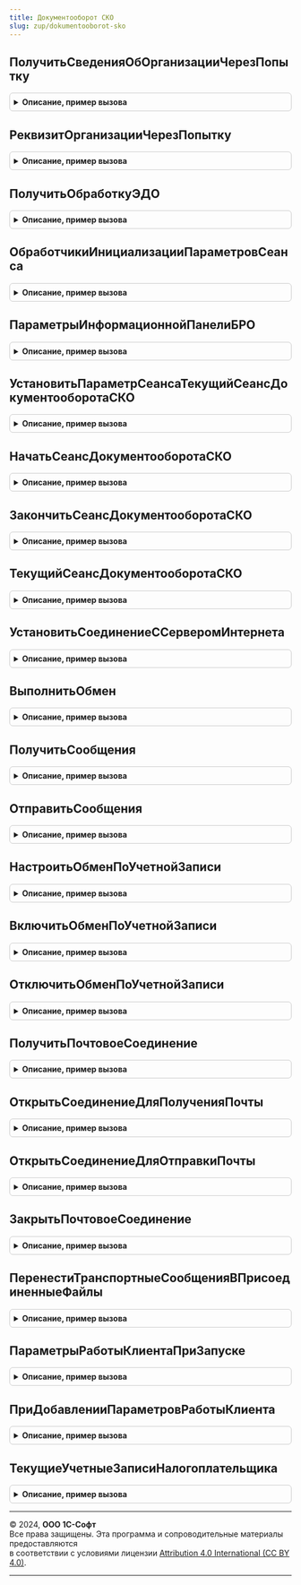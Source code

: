 ```yaml
---
title: Документооборот СКО
slug: zup/dokumentooborot-sko
---
```



## ПолучитьСведенияОбОрганизацииЧерезПопытку
<details style="margin: 1em 0; padding: 0.5em; border: 1px solid #ccc; border-radius: 6px;">

<summary style="font-weight: bold; cursor: pointer;">Описание, пример вызова</summary>

```bsl

// Получает сведения об организации с записью ошибок в журнал и попыткой получения сведений поштучно в попытке
// Не допускается передача пустого СписокПоказателей
//
Функция ПолучитьСведенияОбОрганизацииЧерезПопытку(Знач Организация, Знач ДатаЗначения = Неопределено, Знач СписокПоказателей) Экспорт
```

Пример вызова
```bsl
Результат = ДокументооборотСКО.ПолучитьСведенияОбОрганизацииЧерезПопытку(Организация, ДатаЗначения, СписокПоказателей) 
```
</details>

## РеквизитОрганизацииЧерезПопытку
<details style="margin: 1em 0; padding: 0.5em; border: 1px solid #ccc; border-radius: 6px;">

<summary style="font-weight: bold; cursor: pointer;">Описание, пример вызова</summary>

```bsl

Функция РеквизитОрганизацииЧерезПопытку(Знач Организация, Знач ДатаЗначения = Неопределено, Знач Показатель) Экспорт
```

Пример вызова
```bsl
Результат = ДокументооборотСКО.РеквизитОрганизацииЧерезПопытку(Организация, ДатаЗначения, Показатель) 
```
</details>

## ПолучитьОбработкуЭДО
<details style="margin: 1em 0; padding: 0.5em; border: 1px solid #ccc; border-radius: 6px;">

<summary style="font-weight: bold; cursor: pointer;">Описание, пример вызова</summary>

```bsl

Функция ПолучитьОбработкуЭДО(ТекстСообщения = "") Экспорт
```

Пример вызова
```bsl
Результат = ДокументооборотСКО.ПолучитьОбработкуЭДО(ТекстСообщения);
```
</details>

## ОбработчикиИнициализацииПараметровСеанса
<details style="margin: 1em 0; padding: 0.5em; border: 1px solid #ccc; border-radius: 6px;">

<summary style="font-weight: bold; cursor: pointer;">Описание, пример вызова</summary>

```bsl

// Для задания обработчиков параметров сеанса следует использовать шаблон:
// Обработчики.Вставить("<ИмяПараметраСеанса>|<НачалоИмениПараметраСеанса*>", "Обработчик");
//
// Примечание. Символ '*'используется в конце имени параметра сеанса и обозначает,
//             что один обработчик будет вызван для инициализации всех параметров сеанса
//             с именем, начинающимся на слово НачалоИмениПараметраСеанса
//
Процедура ОбработчикиИнициализацииПараметровСеанса(Обработчики) Экспорт
```

Пример вызова
```bsl
ДокументооборотСКО.ОбработчикиИнициализацииПараметровСеанса(Обработчики) 
```
</details>

## ПараметрыИнформационнойПанелиБРО
<details style="margin: 1em 0; padding: 0.5em; border: 1px solid #ccc; border-radius: 6px;">

<summary style="font-weight: bold; cursor: pointer;">Описание, пример вызова</summary>

```bsl

// Возвращает структуру параметров, необходимых для создания информационной панели в объектах ЕНП/ЕНС
//
// Возвращаемое значение:
//  Структура - Параметры, необходимые для создания информационной панели в объектах ЕНП/ЕНС
//
Функция ПараметрыИнформационнойПанелиБРО() Экспорт
```

Пример вызова
```bsl
Результат = ДокументооборотСКО.ПараметрыИнформационнойПанелиБРО() 
```
</details>

## УстановитьПараметрСеансаТекущийСеансДокументооборотаСКО
<details style="margin: 1em 0; padding: 0.5em; border: 1px solid #ccc; border-radius: 6px;">

<summary style="font-weight: bold; cursor: pointer;">Описание, пример вызова</summary>

```bsl

Процедура УстановитьПараметрСеансаТекущийСеансДокументооборотаСКО(ИмяПараметра = Неопределено, УстановленныеПараметры = Неопределено) Экспорт
```

Пример вызова
```bsl
ДокументооборотСКО.УстановитьПараметрСеансаТекущийСеансДокументооборотаСКО(ИмяПараметра, УстановленныеПараметры);
```
</details>

## НачатьСеансДокументооборотаСКО
<details style="margin: 1em 0; padding: 0.5em; border: 1px solid #ccc; border-radius: 6px;">

<summary style="font-weight: bold; cursor: pointer;">Описание, пример вызова</summary>

```bsl

Процедура НачатьСеансДокументооборотаСКО(ИнициаторСеанса, УчетнаяЗапись = Неопределено) Экспорт
```

Пример вызова
```bsl
ДокументооборотСКО.НачатьСеансДокументооборотаСКО(ИнициаторСеанса, УчетнаяЗапись);
```
</details>

## ЗакончитьСеансДокументооборотаСКО
<details style="margin: 1em 0; padding: 0.5em; border: 1px solid #ccc; border-radius: 6px;">

<summary style="font-weight: bold; cursor: pointer;">Описание, пример вызова</summary>

```bsl

Процедура ЗакончитьСеансДокументооборотаСКО(УчетнаяЗапись = Неопределено, Успешно = Истина) Экспорт
```

Пример вызова
```bsl
ДокументооборотСКО.ЗакончитьСеансДокументооборотаСКО(УчетнаяЗапись, Успешно);
```
</details>

## ТекущийСеансДокументооборотаСКО
<details style="margin: 1em 0; padding: 0.5em; border: 1px solid #ccc; border-radius: 6px;">

<summary style="font-weight: bold; cursor: pointer;">Описание, пример вызова</summary>

```bsl

Функция ТекущийСеансДокументооборотаСКО() Экспорт
```

Пример вызова
```bsl
Результат = ДокументооборотСКО.ТекущийСеансДокументооборотаСКО() 
```
</details>

## УстановитьСоединениеССерверомИнтернета
<details style="margin: 1em 0; padding: 0.5em; border: 1px solid #ccc; border-radius: 6px;">

<summary style="font-weight: bold; cursor: pointer;">Описание, пример вызова</summary>

```bsl

Функция УстановитьСоединениеССерверомИнтернета(URLСервера, ОписаниеОшибки = "", Таймаут = 60) Экспорт
```

Пример вызова
```bsl
Результат = ДокументооборотСКО.УстановитьСоединениеССерверомИнтернета(URLСервера, ОписаниеОшибки, Таймаут);
```
</details>

## ВыполнитьОбмен
<details style="margin: 1em 0; padding: 0.5em; border: 1px solid #ccc; border-radius: 6px;">

<summary style="font-weight: bold; cursor: pointer;">Описание, пример вызова</summary>

```bsl

Процедура ВыполнитьОбмен(УчетнаяЗапись) Экспорт
```

Пример вызова
```bsl
ДокументооборотСКО.ВыполнитьОбмен(УчетнаяЗапись) 
```
</details>

## ПолучитьСообщения
<details style="margin: 1em 0; padding: 0.5em; border: 1px solid #ccc; border-radius: 6px;">

<summary style="font-weight: bold; cursor: pointer;">Описание, пример вызова</summary>

```bsl

Функция ПолучитьСообщения(УчетнаяЗапись) Экспорт
```

Пример вызова
```bsl
Результат = ДокументооборотСКО.ПолучитьСообщения(УчетнаяЗапись) 
```
</details>

## ОтправитьСообщения
<details style="margin: 1em 0; padding: 0.5em; border: 1px solid #ccc; border-radius: 6px;">

<summary style="font-weight: bold; cursor: pointer;">Описание, пример вызова</summary>

```bsl

Процедура ОтправитьСообщения(УчетнаяЗапись) Экспорт
```

Пример вызова
```bsl
ДокументооборотСКО.ОтправитьСообщения(УчетнаяЗапись) 
```
</details>

## НастроитьОбменПоУчетнойЗаписи
<details style="margin: 1em 0; padding: 0.5em; border: 1px solid #ccc; border-radius: 6px;">

<summary style="font-weight: bold; cursor: pointer;">Описание, пример вызова</summary>

```bsl

Процедура НастроитьОбменПоУчетнойЗаписи(УчетнаяЗапись) Экспорт
```

Пример вызова
```bsl
ДокументооборотСКО.НастроитьОбменПоУчетнойЗаписи(УчетнаяЗапись) 
```
</details>

## ВключитьОбменПоУчетнойЗаписи
<details style="margin: 1em 0; padding: 0.5em; border: 1px solid #ccc; border-radius: 6px;">

<summary style="font-weight: bold; cursor: pointer;">Описание, пример вызова</summary>

```bsl

Процедура ВключитьОбменПоУчетнойЗаписи(УчетнаяЗапись) Экспорт
```

Пример вызова
```bsl
ДокументооборотСКО.ВключитьОбменПоУчетнойЗаписи(УчетнаяЗапись) 
```
</details>

## ОтключитьОбменПоУчетнойЗаписи
<details style="margin: 1em 0; padding: 0.5em; border: 1px solid #ccc; border-radius: 6px;">

<summary style="font-weight: bold; cursor: pointer;">Описание, пример вызова</summary>

```bsl

Процедура ОтключитьОбменПоУчетнойЗаписи(УчетнаяЗапись) Экспорт
```

Пример вызова
```bsl
ДокументооборотСКО.ОтключитьОбменПоУчетнойЗаписи(УчетнаяЗапись) 
```
</details>

## ПолучитьПочтовоеСоединение
<details style="margin: 1em 0; padding: 0.5em; border: 1px solid #ccc; border-radius: 6px;">

<summary style="font-weight: bold; cursor: pointer;">Описание, пример вызова</summary>

```bsl

Функция ПолучитьПочтовоеСоединение(ПочтовыйПрофиль) Экспорт
```

Пример вызова
```bsl
Результат = ДокументооборотСКО.ПолучитьПочтовоеСоединение(ПочтовыйПрофиль) 
```
</details>

## ОткрытьСоединениеДляПолученияПочты
<details style="margin: 1em 0; padding: 0.5em; border: 1px solid #ccc; border-radius: 6px;">

<summary style="font-weight: bold; cursor: pointer;">Описание, пример вызова</summary>

```bsl

Функция ОткрытьСоединениеДляПолученияПочты(ПараметрыПодключения) Экспорт
```

Пример вызова
```bsl
Результат = ДокументооборотСКО.ОткрытьСоединениеДляПолученияПочты(ПараметрыПодключения) 
```
</details>

## ОткрытьСоединениеДляОтправкиПочты
<details style="margin: 1em 0; padding: 0.5em; border: 1px solid #ccc; border-radius: 6px;">

<summary style="font-weight: bold; cursor: pointer;">Описание, пример вызова</summary>

```bsl

Функция ОткрытьСоединениеДляОтправкиПочты(ПараметрыПодключения) Экспорт
```

Пример вызова
```bsl
Результат = ДокументооборотСКО.ОткрытьСоединениеДляОтправкиПочты(ПараметрыПодключения) 
```
</details>

## ЗакрытьПочтовоеСоединение
<details style="margin: 1em 0; padding: 0.5em; border: 1px solid #ccc; border-radius: 6px;">

<summary style="font-weight: bold; cursor: pointer;">Описание, пример вызова</summary>

```bsl

Процедура ЗакрытьПочтовоеСоединение(ПочтовоеСоединение) Экспорт
```

Пример вызова
```bsl
ДокументооборотСКО.ЗакрытьПочтовоеСоединение(ПочтовоеСоединение) 
```
</details>

## ПеренестиТранспортныеСообщенияВПрисоединенныеФайлы
<details style="margin: 1em 0; padding: 0.5em; border: 1px solid #ccc; border-radius: 6px;">

<summary style="font-weight: bold; cursor: pointer;">Описание, пример вызова</summary>

```bsl

Процедура ПеренестиТранспортныеСообщенияВПрисоединенныеФайлы() Экспорт
```

Пример вызова
```bsl
ДокументооборотСКО.ПеренестиТранспортныеСообщенияВПрисоединенныеФайлы() 
```
</details>

## ПараметрыРаботыКлиентаПриЗапуске
<details style="margin: 1em 0; padding: 0.5em; border: 1px solid #ccc; border-radius: 6px;">

<summary style="font-weight: bold; cursor: pointer;">Описание, пример вызова</summary>

```bsl

Процедура ПараметрыРаботыКлиентаПриЗапуске(Параметры) Экспорт
```

Пример вызова
```bsl
ДокументооборотСКО.ПараметрыРаботыКлиентаПриЗапуске(Параметры) 
```
</details>

## ПриДобавленииПараметровРаботыКлиента
<details style="margin: 1em 0; padding: 0.5em; border: 1px solid #ccc; border-radius: 6px;">

<summary style="font-weight: bold; cursor: pointer;">Описание, пример вызова</summary>

```bsl

Процедура ПриДобавленииПараметровРаботыКлиента(Параметры) Экспорт
```

Пример вызова
```bsl
ДокументооборотСКО.ПриДобавленииПараметровРаботыКлиента(Параметры) 
```
</details>

## ТекущиеУчетныеЗаписиНалогоплательщика
<details style="margin: 1em 0; padding: 0.5em; border: 1px solid #ccc; border-radius: 6px;">

<summary style="font-weight: bold; cursor: pointer;">Описание, пример вызова</summary>

```bsl

Функция ТекущиеУчетныеЗаписиНалогоплательщика() Экспорт
```

Пример вызова
```bsl
Результат = ДокументооборотСКО.ТекущиеУчетныеЗаписиНалогоплательщика() 
```
</details>

---

© 2024, **ООО 1С-Софт**  
Все права защищены. Эта программа и сопроводительные материалы предоставляются  
в соответствии с условиями лицензии [Attribution 4.0 International (CC BY 4.0)](https://creativecommons.org/licenses/by/4.0/legalcode).

---
